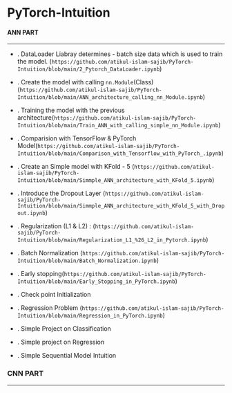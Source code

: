 # PyTorch-Intuition

#### ANN PART #####
------------------------------------------------------------------------------------------------------------------------------------------------------

* . DataLoader Liabray determines - batch size data which is used to train the model. (`https://github.com/atikul-islam-sajib/PyTorch-Intuition/blob/main/2_Pytorch_DataLoader.ipynb`)




* . Create the model with calling `nn.Module`(Class) (`https://github.com/atikul-islam-sajib/PyTorch-Intuition/blob/main/ANN_architecture_calling_nn_Module.ipynb`)



* . Training the model with the previous architecture(`https://github.com/atikul-islam-sajib/PyTorch-Intuition/blob/main/Train_ANN_with_calling_simple_nn_Module.ipynb`)



* . Comparision with TensorFlow & PyTorch Model(`https://github.com/atikul-islam-sajib/PyTorch-Intuition/blob/main/Comparison_with_Tensorflow_with_PyTorch_.ipynb`)


* . Create an Simple model with KFold - 5 (`https://github.com/atikul-islam-sajib/PyTorch-Intuition/blob/main/Simmple_ANN_architecture_with_KFold_5.ipynb`)


* . Introduce the Dropout Layer (`https://github.com/atikul-islam-sajib/PyTorch-Intuition/blob/main/Simmple_ANN_architecture_with_KFold_5_with_Dropout.ipynb`)


* . Regularization (L1 & L2) : (`https://github.com/atikul-islam-sajib/PyTorch-Intuition/blob/main/Regularization_L1_%26_L2_in_Pytorch.ipynb`)



* . Batch Normalization (`https://github.com/atikul-islam-sajib/PyTorch-Intuition/blob/main/Batch_Normalization.ipynb`)



* . Early stopping(`https://github.com/atikul-islam-sajib/PyTorch-Intuition/blob/main/Early_Stopping_in_PyTorch.ipynb`)



* . Check point Initialization



* . Regression Problem (`https://github.com/atikul-islam-sajib/PyTorch-Intuition/blob/main/Regression_in_PyTorch.ipynb`)



* . Simple Project on Classification



* . Simple project on Regression


* . Simple Sequential Model Intuition



### CNN PART ###
------------------------------------------------------------------------------------------------------------------------------------------------------


